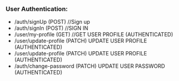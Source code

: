 ### User Authentication:

- /auth/signUp (POST) //Sign up
- /auth/signIn (POST) //SIGN IN
- /user/my-profile (GET) //GET USER PROFILE (AUTHENTICATED)
- /user/update-profile (PATCH) UPDATE USER PROFILE (AUTHENTICATED)
- /user/update-profile (PATCH) UPDATE USER PROFILE (AUTHENTICATED)
- /auth/change-password (PATCH) UPDATE USER PASSWORD (AUTHENTICATED)
